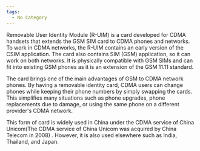 ```yaml
---
tags:
  - No Category
---
```

Removable User Identity Module (R-UIM) is a card developed for CDMA
handsets that extends the GSM SIM card to CDMA phones and networks. To
work in CDMA networks, the R-UIM contains an early version of the CSIM
application. The card also contains SIM (GSM) application, so it can
work on both networks. It is physically compatible with GSM SIMs and can
fit into existing GSM phones as it is an extension of the GSM 11.11
standard.

The card brings one of the main advantages of GSM to CDMA network
phones. By having a removable identity card, CDMA users can change
phones while keeping their phone numbers by simply swapping the cards.
This simplifies many situations such as phone upgrades, phone
replacements due to damage, or using the same phone on a different
provider's CDMA network.

This form of card is widely used in China under the CDMA service of
China Unicom(The CDMA service of China Unicom was acquired by China
Telecom in 2008) . However, it is also used elsewhere such as India,
Thailand, and Japan.